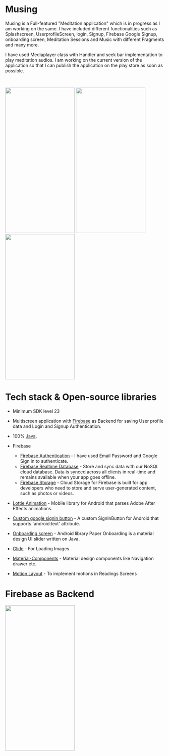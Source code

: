 # Musing
<p align="center">  

Musing is a Full-featured "Meditation application" which is in progress as I am working on the same.
I have included different functionalities such as Splashscreen, UserprofileScreen, login, Signup, Firebase Google Signup, onboarding screen, Meditation Sessions and Music with different Fragments and many more.

I have used Mediaplayer class with Handler and seek bar implementation to play meditation audios.
I am working on the current version of the application so that I can publish the application on the play store as soon as possible.

<br></p>  

<p float="left">
<img src="https://user-images.githubusercontent.com/72120614/115961043-83b52280-a4c9-11eb-98cb-f7dd88c3a6ad.png" width="220" height="460" />
 <img src="https://user-images.githubusercontent.com/72120614/115961061-9f202d80-a4c9-11eb-957b-409665cf86ce.png" width="220" height="460" />
 <img src="https://user-images.githubusercontent.com/72120614/115961104-c119b000-a4c9-11eb-8559-f1030ec73058.png" width="220" height="460" />

# Tech stack & Open-source libraries
- Minimum SDK level 23
- Multiscreen application with [Firebase](https://firebase.google.com/docs/android/setup) as Backend for saving User profile data and Login and Signup Authentication.
- 100% [Java](https://docs.oracle.com/javase/8/docs/).
- Firebase
  - [Firebase Authentication](https://firebase.google.com/docs/auth/android/start)  - I have used Email Password and Google Sign in to authenticate.
  - [Firebase Realtime Database](https://firebase.google.com/docs/database)  - Store and sync data with our NoSQL cloud database. Data is synced across all clients in real-time and remains available when your app goes offline.
  - [Firebase Storage](https://firebase.google.com/docs/storage)  - Cloud Storage for Firebase is built for app developers who need to store and serve user-generated content, such as photos or videos.
   
- [Lottie Animation](https://github.com/airbnb/lottie-android) -  Mobile library for Android that parses Adobe After Effects animations.
- [Custom google signin button](https://github.com/shobhitpuri/custom-google-signin-button) - A custom SignInButton for Android that supports 'android:text' attribute.
- [Onboarding screen](https://github.com/Ramotion/paper-onboarding-android) - Android library Paper Onboarding is a material design UI slider written on Java.
- [Glide](https://github.com/bumptech/glide) - For Loading Images
- [Material-Components](https://github.com/material-components/material-components-android) - Material design components like Navigation drawer etc.
- [Motion Layout](https://developer.android.com/training/constraint-layout/motionlayout) - To implement motions in Readings Screens

# Firebase as Backend
<img src="https://user-images.githubusercontent.com/72120614/115960820-561ba980-a4c8-11eb-898d-3c4cc63e43e8.png" width="220" height="460" />



